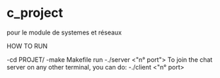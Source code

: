 # c_project
pour le module de systemes et réseaux

HOW TO RUN

-cd PROJET/
-make Makefile run
-./server <"n° port">
To join the chat server on any other terminal, you can do:
-./client <"n° port>